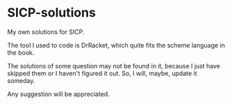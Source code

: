 # SICP-solutions
My own solutions for SICP.

The tool I used to code is DrRacket, which quite fits the scheme language in the book.

The solutions of some question may not be found in it, because I just have skipped them or I haven't figured it out. So, I will, maybe, update it someday.

Any suggestion will be appreciated.
